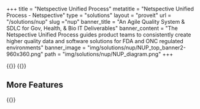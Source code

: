 +++
title = "Netspective Unified Process"
metatitle = "Netspective Unified Process - Netspective"
type = "solutions"
layout = "proveit" 
url = "/solutions/nup"
slug ="nup"
banner_title   = "An Agile Quality System & SDLC for Gov, Health, & Bio IT Deliverables"
banner_content = "The Netspective Unified Process guides product teams to consistently create higher quality data and software solutions for FDA and ONC regulated environments"
banner_image = "img/solutions/nup/NUP_top_banner2-960x360.png"
path =  "img/solutions/nup/NUP_diagram.png"
+++

{{<benefits type="nup" column="4">}}
{{<list type="nupdesc">}}

## More Features
{{<blocks type="nupfeatures" column="4">}}
